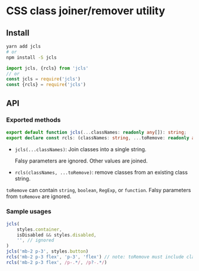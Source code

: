 # CSS class joiner/remover utility

## Install

```bash
yarn add jcls
# or
npm install -S jcls
```

```javascript
import jcls, {rcls} from 'jcls'
// or
const jcls = require('jcls')
const {rcls} = require('jcls')
```

## API

### Exported methods

```typescript
export default function jcls(...classNames: readonly any[]): string;
export declare const rcls: (classNames: string, ...toRemove: readonly any[]) => string;
```

- `jcls(...classNames)`: Join classes into a single string.
  
  Falsy parameters are ignored. Other values are joined.
  
- `rcls(classNames, ...toRemove)`: remove classes from an existing class string.

 `toRemove` can contain `string`, `boolean`, `RegExp`, or `function`.
 Falsy parameters from `toRemove` are ignored.

### Sample usages

```javascript
jcls(
	styles.container,
    isDisabled && styles.disabled,
    '', // ignored
)
jcls('mb-2 p-3', styles.button)
rcls('mb-2 p-3 flex', 'p-3', 'flex') // note: toRemove must include class name separatedly
rcls('mb-2 p-3 flex', /p-.*/, /p?-.*/)
```
